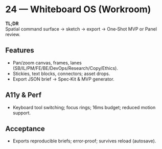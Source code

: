 # 24 — Whiteboard OS (Workroom)

**TL;DR**  \
Spatial command surface → sketch → export → One‑Shot MVP or Panel review.

## Features
- Pan/zoom canvas, frames, lanes (SB/IL/PM/FE/BE/DevOps/Research/Copy/Ethics).
- Stickies, text blocks, connectors; asset drops.
- Export JSON brief → Spec‑Kit & MVP generator.

## A11y & Perf
- Keyboard tool switching; focus rings; 16ms budget; reduced motion support.

## Acceptance
- Exports reproducible briefs; error‑proof; survives reload (autosave).
